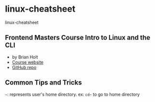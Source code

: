 # linux-cheatsheet
linux-cheatsheet 


## Frontend Masters Course Intro to Linux and the CLI
- by Brian Holt
- [Course website](https://btholt.github.io/complete-intro-to-linux-and-the-cli/)
- [GitHub repo](https://github.com/btholt/complete-intro-to-linux-and-the-cli)

## Common Tips and Tricks
`~`: represents user's home directory. ex: `cd~` to go to home directory
